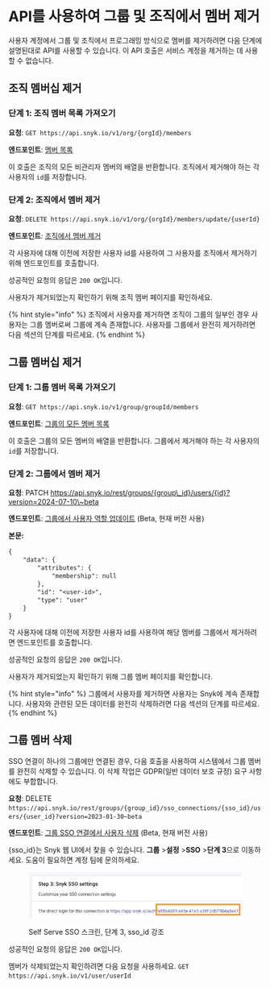 # API를 사용하여 그룹 및 조직에서 멤버 제거

사용자 계정에서 그룹 및 조직에서 프로그래밍 방식으로 멤버를 제거하려면 다음 단계에 설명된대로 API를 사용할 수 있습니다. 이 API 호출은 서비스 계정을 제거하는 데 사용할 수 없습니다.

## 조직 멤버십 제거

### 단계 1: 조직 멤버 목록 가져오기

**요청**: `GET https://api.snyk.io/v1/org/{orgId}/members`

**엔드포인트**: [멤버 목록](../../snyk-api/reference/organizations-v1.md#org-orgid-members)

이 호출은 조직의 모든 비관리자 멤버의 배열을 반환합니다. 조직에서 제거해야 하는 각 사용자의 `id`를 저장합니다.

### 단계 2: 조직에서 멤버 제거

**요청**: `DELETE https://api.snyk.io/v1/org/{orgId}/members/update/{userId}`

**엔드포인트**: [조직에서 멤버 제거](../../snyk-api/reference/organizations-v1.md#org-orgid-members-userid-1)

각 사용자에 대해 이전에 저장한 사용자 id를 사용하여 그 사용자를 조직에서 제거하기 위해 엔드포인트를 호출합니다.

성공적인 요청의 응답은 `200 OK`입니다.

사용자가 제거되었는지 확인하기 위해 조직 멤버 페이지를 확인하세요.

{% hint style="info" %}
조직에서 사용자를 제거하면 조직이 그룹의 일부인 경우 사용자는 그룹 멤버로써 그룹에 계속 존재합니다. 사용자를 그룹에서 완전히 제거하려면 다음 섹션의 단계를 따르세요.
{% endhint %}

## 그룹 멤버십 제거

### 단계 1: 그룹 멤버 목록 가져오기

**요청**: `GET https://api.snyk.io/v1/group/groupId/members`

**엔드포인트**: [그룹의 모든 멤버 목록](../../snyk-api/reference/groups-v1.md#group-groupid-members)

이 호출은 그룹의 모든 멤버의 배열을 반환합니다. 그룹에서 제거해야 하는 각 사용자의 `id`를 저장합니다.

### 단계 2: 그룹에서 멤버 제거

**요청**: PATCH https://api.snyk.io/rest/groups/{group\_id}/users/{id}?version=2024-07-10\~beta

**엔드포인트**: [그룹에서 사용자 역할 업데이트](https://apidocs.snyk.io/?version=2024-09-04%7Ebeta&_gl=1*191l4f9*_gcl_aw*R0NMLjE3MjE0MDU5NzcuQ2p3S0NBanduZWkwQmhCLUVpd0FBMnh1QmlwWlhrR2JvVy16SGJLb0hGZDk4SU80TlprcGMtcjM4bk8yOXpFMXZFRUJVbHY1LWdnVm1Cb0NHY2dRQXZEX0J3RQ..*_ga*MTM5MDkzOTgyMC4xNzA0NzI3Nzk5*_ga_X9SH3KP7B4*MTcyMjI3NzI0OS40ODAuMS4xNzIyMjc5MjIxLjQ2LjAuMA..#patch-/groups/-group_id-/users/-id-) (Beta, 현재 버전 사용)

**본문:**

```postman_json
{
    "data": {
        "attributes": {
            "membership": null
        },
        "id": "<user-id>",
        "type": "user"
    }
}
```

각 사용자에 대해 이전에 저장한 사용자 id를 사용하여 해당 멤버를 그룹에서 제거하려면 엔드포인트를 호출합니다.

성공적인 요청의 응답은 `200 OK`입니다.

사용자가 제거되었는지 확인하기 위해 그룹 멤버 페이지를 확인합니다.

{% hint style="info" %}
그룹에서 사용자를 제거하면 사용자는 Snyk에 계속 존재합니다. 사용자와 관련된 모든 데이터를 완전히 삭제하려면 다음 섹션의 단계를 따르세요.
{% endhint %}

## 그룹 멤버 삭제

SSO 연결이 하나의 그룹에만 연결된 경우, 다음 호출을 사용하여 시스템에서 그룹 멤버를 완전히 삭제할 수 있습니다. 이 삭제 작업은 GDPR(일반 데이터 보호 규정) 요구 사항에도 부합합니다.

**요청**: DELETE `https://api.snyk.io/rest/groups/{group_id}/sso_connections/{sso_id}/users/{user_id}?version=2023-01-30~beta`

**엔드포인트**: [그룹 SSO 연결에서 사용자 삭제](https://apidocs.snyk.io/?version=2024-09-04%7Ebeta#delete-/groups/-group_id-/sso_connections/-sso_id-/users/-user_id-) (Beta, 현재 버전 사용)

{sso_id}는 Snyk 웹 UI에서 찾을 수 있습니다. **그룹** >**설정** >**SSO** >**단계 3**으로 이동하세요. 도움이 필요하면 계정 팀에 문의하세요.

<figure><img src="../../.gitbook/assets/Screenshot 2023-02-22 at 10.27.19.png" alt="Self Serve SSO 스크린, 단계 3, sso_id 강조"><figcaption><p>Self Serve SSO 스크린, 단계 3, sso_id 강조</p></figcaption></figure>

성공적인 요청의 응답은 `200 OK`입니다.

멤버가 삭제되었는지 확인하려면 다음 요청을 사용하세요.
`GET https://api.snyk.io/v1/user/userId`